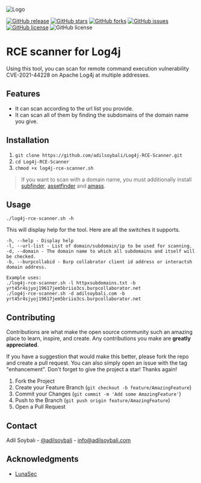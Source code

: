 ![Logo](https://i.ibb.co/d628X2Z/logo.png)

[![GitHub release](https://img.shields.io/badge/release-v1-brightgreen?style=flat)](https://github.com/adilsoybali/Log4j-RCE-Scanner/releases/tag/v1.0)
[![GitHub stars](https://img.shields.io/github/stars/adilsoybali/Log4j-RCE-Scanner.svg?style=flat)](https://github.com/adilsoybali/Log4j-RCE-Scanner/stargazers)
[![GitHub forks](https://img.shields.io/github/forks/adilsoybali/Log4j-RCE-Scanner?style=flat)](https://github.com/adilsoybali/Log4j-RCE-Scanner/network)
[![GitHub issues](https://img.shields.io/github/issues/adilsoybali/Log4j-RCE-Scanner.svg?style=flat)](https://github.com/adilsoybali/Log4j-RCE-Scanner/issues)
[![GitHub license](https://img.shields.io/github/license/adilsoybali/Log4j-RCE-Scanner.svg?style=flat)](https://github.com/adilsoybali/Log4j-RCE-Scanner/blob/master/LICENSE)
![GitHub license](https://img.shields.io/github/repo-size/adilsoybali/Log4j-RCE-Scanner.svg?style=flat)
# RCE scanner for Log4j
Using this tool, you can scan for remote command execution vulnerability CVE-2021-44228 on Apache Log4j at multiple addresses.
## Features
- It can scan according to the url list you provide.
- It can scan all of them by finding the subdomains of the domain name you give.
## Installation
 1. `git clone https://github.com/adilsoybali/Log4j-RCE-Scanner.git`
 2. `cd Log4j-RCE-Scanner`
 3. `chmod +x log4j-rce-scanner.sh`
> If you want to scan with a domain name, you must additionally install [subfinder](https://github.com/projectdiscovery/subfinder), [assetfinder](https://github.com/tomnomnom/assetfinder) and [amass](https://github.com/OWASP/Amass).
## Usage

    ./log4j-rce-scanner.sh -h

This will display help for the tool. Here are all the switches it supports.


    -h, --help - Display help
    -l, --url-list - List of domain/subdomain/ip to be used for scanning.
    -d, --domain - The domain name to which all subdomains and itself will be checked.
    -b, --burpcollabid - Burp collabrator client id address or interactsh domain address.
    
    Example uses:
    ./log4j-rce-scanner.sh -l httpxsubdomains.txt -b yrt45r4sjyoj19617jem5briio3cs.burpcollaborator.net
    ./log4j-rce-scanner.sh -d adilsoybali.com -b yrt45r4sjyoj19617jem5briio3cs.burpcollaborator.net

## Contributing

Contributions are what make the open source community such an amazing place to learn, inspire, and create. Any contributions you make are  **greatly appreciated**.

If you have a suggestion that would make this better, please fork the repo and create a pull request. You can also simply open an issue with the tag "enhancement". Don't forget to give the project a star! Thanks again!

1.  Fork the Project
2.  Create your Feature Branch (`git checkout -b feature/AmazingFeature`)
3.  Commit your Changes (`git commit -m 'Add some AmazingFeature'`)
4.  Push to the Branch (`git push origin feature/AmazingFeature`)
5.  Open a Pull Request

## Contact

Adil Soybalı -  [@adilsoybali](https://twitter.com/adilsoybali)  -  [info@adilsoybali.com](mailto:info@adilsoybali.com)

## Acknowledgments

-   [LunaSec](https://www.lunasec.io/docs/blog/log4j-zero-day/)

